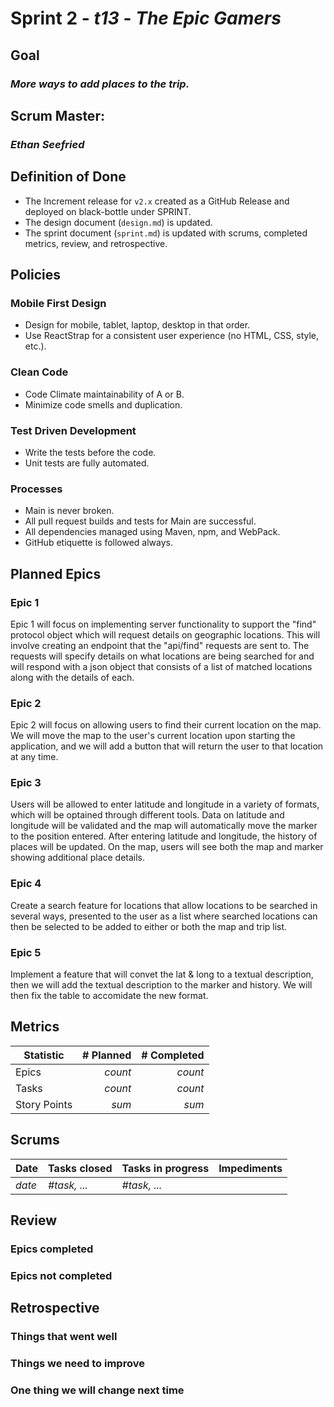 # Sprint 2 - *t13* - *The Epic Gamers*

## Goal
### *More ways to add places to the trip.*

## Scrum Master: 
### *Ethan Seefried*

## Definition of Done

* The Increment release for `v2.x` created as a GitHub Release and deployed on black-bottle under SPRINT.
* The design document (`design.md`) is updated.
* The sprint document (`sprint.md`) is updated with scrums, completed metrics, review, and retrospective.

## Policies

### Mobile First Design
* Design for mobile, tablet, laptop, desktop in that order.
* Use ReactStrap for a consistent user experience (no HTML, CSS, style, etc.).

### Clean Code
* Code Climate maintainability of A or B.
* Minimize code smells and duplication.

### Test Driven Development
* Write the tests before the code.
* Unit tests are fully automated.

### Processes
* Main is never broken. 
* All pull request builds and tests for Main are successful.
* All dependencies managed using Maven, npm, and WebPack.
* GitHub etiquette is followed always.


## Planned Epics

### Epic 1
Epic 1 will focus on implementing server functionality to support the "find" protocol object which will request details on geographic locations. This will involve creating an endpoint that the "api/find" requests are sent to. The requests will specify details on what locations are being searched for and will respond with a json object that consists of a list of matched locations along with the details of each. 

### Epic 2
Epic 2 will focus on allowing users to find their current location on the map. We will move the map to the user's current location upon starting the application, and we will add a button that will return the user to that location at any time.

### Epic 3
Users will be allowed to enter latitude and longitude in a variety of formats, which will be optained through different tools. Data on latitude and longitude will be validated and the map will automatically move the marker to the position entered. After entering latitude and longitude, the history of places will be updated. On the map, users will see both the map and marker showing additional place details. 

### Epic 4
Create a search feature for locations that allow locations to be searched in several ways, presented to the user as a list where searched locations can then be selected to be added to either or both the map and trip list.

### Epic 5
Implement a feature that will convet the lat & long to a textual description, then we will add the textual description to the marker and history. We will then fix the table to accomidate the new format.

## Metrics

| Statistic | # Planned | # Completed |
| --- | ---: | ---: |
| Epics | *count* | *count* |
| Tasks |  *count*   | *count* | 
| Story Points |  *sum*  | *sum* | 


## Scrums

| Date | Tasks closed  | Tasks in progress | Impediments |
| :--- | :--- | :--- | :--- |
| *date* | *#task, ...* | *#task, ...* |  | 


## Review

### Epics completed  

### Epics not completed 

## Retrospective

### Things that went well

### Things we need to improve

### One thing we will change next time
